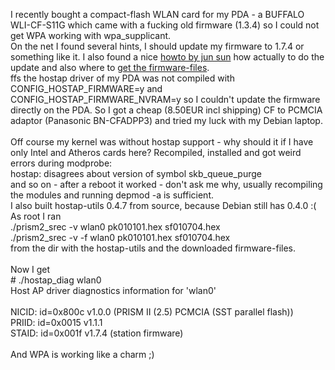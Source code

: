 <html><body><p>I recently bought a compact-flash WLAN card for my PDA - a BUFFALO WLI-CF-S11G which came with a fucking old firmware (1.3.4) so I could not get WPA working with wpa_supplicant.<br>
On the net I found several hints, I should update my firmware to 1.7.4 or something like it. I also found a nice <a href="http://linux.junsun.net/intersil-prism/" target="_blank">howto by jun sun</a> how actually to do the update and also where to <a href="http://linux.junsun.net/intersil-prism/firmware/1.7.4/" target="_blank">get the firmware-files</a>.<br>
ffs the hostap driver of my PDA was not compiled with CONFIG_HOSTAP_FIRMWARE=y and CONFIG_HOSTAP_FIRMWARE_NVRAM=y so I couldn't update the firmware directly on the PDA. So I got a cheap (8.50EUR incl shipping) CF to PCMCIA adaptor (Panasonic BN-CFADPP3) and tried my luck with my Debian laptop.<br>
<br>
Off course my kernel was without hostap support - why should it if I have only Intel and Atheros cards here? Recompiled, installed and got weird errors during modprobe:<br>
hostap: disagrees about version of symbol skb_queue_purge<br>
and so on - after a reboot it worked - don't ask me why, usually recompiling the modules and running depmod -a is sufficient.<br>
I also built hostap-utils 0.4.7 from source, because Debian still has 0.4.0 :(<br>
As root I ran<br>
./prism2_srec -v wlan0 pk010101.hex sf010704.hex<br>
./prism2_srec -v -f wlan0 pk010101.hex sf010704.hex<br>
from the dir with the hostap-utils and the downloaded firmware-files.<br>
<br>
Now I get<br>
# ./hostap_diag wlan0<br>
Host AP driver diagnostics information for 'wlan0'<br>
<br>
NICID: id=0x800c v1.0.0 (PRISM II (2.5) PCMCIA (SST parallel flash))<br>
PRIID: id=0x0015 v1.1.1<br>
STAID: id=0x001f v1.7.4 (station firmware)<br>
<br>
And WPA is working like a charm ;)</p></body></html>
